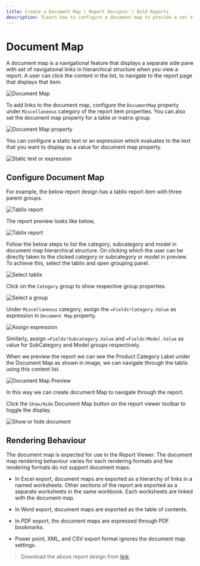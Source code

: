 ```yaml
---
title: Create a Document Map | Report Designer | Bold Reports
description: TLearn how to configure a document map to provide a set of navigational links to report items in a rendered report with Bold Report Designer
---
```


# Document Map

A document map is a navigational feature that displays a separate side pane with set of navigational links in hierarchical structure when you view a report. A user can click the content in the list, to navigate to the report page that displays that item.

![Document Map](/static/assets/on-premise/images/report-designer/compose-report/document-map/preview.png)

To add links to the document map, configure the `DocumentMap` property under `Miscellaneous` category of the report item properties. You can also set the document map property for a table or matrix group.

![Document Map property](/static/assets/on-premise/images/report-designer/compose-report/document-map/document-map.png)

You can configure a static text or an expression which evaluates to the text that you want to display as a value for document map property.

![Static text or expression](/static/assets/on-premise/images/report-designer/compose-report/document-map/expression.png)

## Configure Document Map

For example, the below report design has a tablix report item with three parent groups.

![Tablix report](/static/assets/on-premise/images/report-designer/compose-report/document-map/sample-design.png)

The report preview looks like below,

![Tablix report](/static/assets/on-premise/images/report-designer/compose-report/document-map/report-preview.png)

Follow the below steps to list the category, subcategory and model in document map hierarchical structure. On clicking which the user can be directly taken to the clicked category or subcategory or model in preview. To achieve this, select the tablix and open grouping panel.

![Select tablix](/static/assets/on-premise/images/report-designer/compose-report/document-map/select-tablix.png)

Click on the `Category` group to show respective group properties.

![Select a group](/static/assets/on-premise/images/report-designer/compose-report/document-map/select-group.png)

Under `Miscellaneous` category, assign the `=Fields!Category.Value` as expression in `Document Map` property.

![Assign expression](/static/assets/on-premise/images/report-designer/compose-report/document-map/assign-expression.png)

Similarly, assign `=Fields!Subcategory.Value` and `=Fields!Model.Value` as value for SubCategory and Model groups respectively.

When we preview the report we can see the Product Category Label under the Document Map as shown in image, we can navigate through the tablix using this content list.

![Document Map Preview](/static/assets/on-premise/images/report-designer/compose-report/document-map/document-map-preview.png)

In this way we can create document Map to navigate through the report.

Click the `Show/Hide` Document Map button on the report viewer toolbar to toggle the display.

![Show or hide document](/static/assets/on-premise/images/report-designer/compose-report/document-map/toggle-document-map.png)

## Rendering Behaviour

The document map is expected for use in the Report Viewer. The document map rendering behaviour varies for each rendering formats and few rendering formats do not support document maps.

* In Excel export, document maps are exported as a hierarchy of links in a named worksheets. Other sections of the report are exported as a separate worksheets in the same workbook. Each worksheets are linked with the document map.

* In Word export, document maps are exported as the table of contents.

* In PDF export, the document maps are expressed through PDF bookmarks.

* Power point, XML, and CSV export format ignores the document map settings.

> Download the above report design from [link](https://github.com/boldreports/resources/tree/master/docs/report-designer/document-map/Document-Map.rdl).